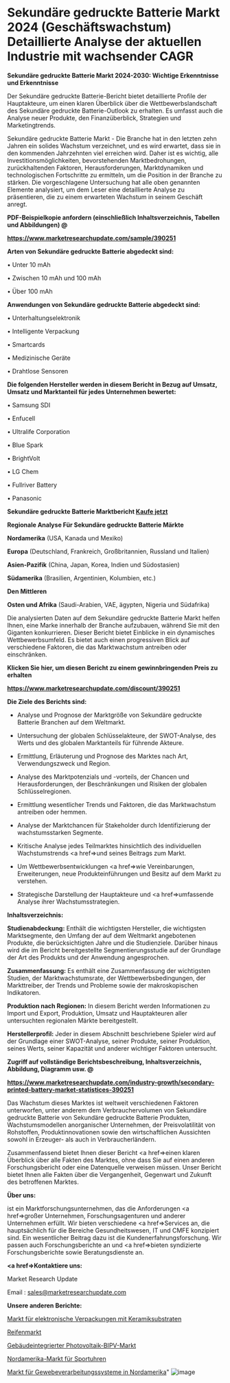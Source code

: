 # Sekundäre gedruckte Batterie Markt 2024 (Geschäftswachstum) Detaillierte Analyse der aktuellen Industrie mit wachsender CAGR

<strong>Sekundäre gedruckte Batterie Markt 2024-2030: Wichtige Erkenntnisse und Erkenntnisse</strong>

Der Sekundäre gedruckte Batterie-Bericht bietet detaillierte Profile der Hauptakteure, um einen klaren Überblick über die Wettbewerbslandschaft des Sekundäre gedruckte Batterie-Outlook zu erhalten. Es umfasst auch die Analyse neuer Produkte, den Finanzüberblick, Strategien und Marketingtrends.

Sekundäre gedruckte Batterie Markt - Die Branche hat in den letzten zehn Jahren ein solides Wachstum verzeichnet, und es wird erwartet, dass sie in den kommenden Jahrzehnten viel erreichen wird. Daher ist es wichtig, alle Investitionsmöglichkeiten, bevorstehenden Marktbedrohungen, zurückhaltenden Faktoren, Herausforderungen, Marktdynamiken und technologischen Fortschritte zu ermitteln, um die Position in der Branche zu stärken. Die vorgeschlagene Untersuchung hat alle oben genannten Elemente analysiert, um dem Leser eine detaillierte Analyse zu präsentieren, die zu einem erwarteten Wachstum in seinem Geschäft anregt.



<strong><b>PDF-Beispielkopie anfordern (einschließlich Inhaltsverzeichnis, Tabellen und Abbildungen) @ </b></strong>

<strong><a href=https://www.marketresearchupdate.com/sample/390251>

<strong>https://www.marketresearchupdate.com/sample/390251</u></a></strong></strong>



<strong>Arten von Sekundäre gedruckte Batterie abgedeckt sind:</strong>

• Unter 10 mAh

• Zwischen 10 mAh und 100 mAh

• Über 100 mAh



<strong>Anwendungen von Sekundäre gedruckte Batterie abgedeckt sind:</strong>

• Unterhaltungselektronik

• Intelligente Verpackung

• Smartcards

• Medizinische Geräte

• Drahtlose Sensoren



<strong>Die folgenden Hersteller werden in diesem Bericht in Bezug auf Umsatz, Umsatz und Marktanteil für jedes Unternehmen bewertet:</strong>

• Samsung SDI

• Enfucell

• Ultralife Corporation

• Blue Spark

• BrightVolt

• LG Chem

• Fullriver Battery

• Panasonic



<strong>Sekundäre gedruckte Batterie Marktbericht <a href=https://www.marketresearchupdate.com/buynow/390251>Kaufe jetzt</a></strong>



<strong>Regionale Analyse Für Sekundäre gedruckte Batterie Märkte</strong>



<strong>Nordamerika</strong> (USA, Kanada und Mexiko)



<strong>Europa</strong> (Deutschland, Frankreich, Großbritannien, Russland und Italien)



<strong>Asien-Pazifik</strong> (China, Japan, Korea, Indien und Südostasien)



<strong>Südamerika</strong> (Brasilien, Argentinien, Kolumbien, etc.)



<strong>Den Mittleren</strong> 

<strong>Osten und Afrika</strong> (Saudi-Arabien, VAE, ägypten, Nigeria und Südafrika)

Die analysierten Daten auf dem Sekundäre gedruckte Batterie Markt helfen Ihnen, eine Marke innerhalb der Branche aufzubauen, während Sie mit den Giganten konkurrieren. Dieser Bericht bietet Einblicke in ein dynamisches Wettbewerbsumfeld. Es bietet auch einen progressiven Blick auf verschiedene Faktoren, die das Marktwachstum antreiben oder einschränken.



<strong>Klicken Sie hier, um diesen Bericht zu einem gewinnbringenden Preis zu erhalten
</strong>

<strong><a href=https://www.marketresearchupdate.com/discount/390251>https://www.marketresearchupdate.com/discount/390251</b></u></strong></a>



<strong>Die Ziele des Berichts sind:</strong>

- Analyse und Prognose der Marktgröße von Sekundäre gedruckte Batterie Branchen auf dem Weltmarkt.

- Untersuchung der globalen Schlüsselakteure, der SWOT-Analyse, des Werts und des globalen Marktanteils für führende Akteure.

- Ermittlung, Erläuterung und Prognose des Marktes nach Art, Verwendungszweck und Region.

- Analyse des Marktpotenzials und -vorteils, der Chancen und Herausforderungen, der Beschränkungen und Risiken der globalen Schlüsselregionen.

- Ermittlung wesentlicher Trends und Faktoren, die das Marktwachstum antreiben oder hemmen.

- Analyse der Marktchancen für Stakeholder durch Identifizierung der wachstumsstarken Segmente.

- Kritische Analyse jedes Teilmarktes hinsichtlich des individuellen Wachstumstrends <a href=>und</a> seines Beitrags zum Markt.

- Um Wettbewerbsentwicklungen <a href=>wie</a> Vereinbarungen, Erweiterungen, neue Produkteinführungen und Besitz auf dem Markt zu verstehen.

- Strategische Darstellung der Hauptakteure und <a href=>umfas</a>sende Analyse ihrer Wachstumsstrategien.



<strong>Inhaltsverzeichnis:</strong>



<strong>Studienabdeckung:</strong> Enthält die wichtigsten Hersteller, die wichtigsten Marktsegmente, den Umfang der auf dem Weltmarkt angebotenen Produkte, die berücksichtigten Jahre und die Studienziele. Darüber hinaus wird die im Bericht bereitgestellte Segmentierungsstudie auf der Grundlage der Art des Produkts und der Anwendung angesprochen.



<strong>Zusammenfassung:</strong> Es enthält eine Zusammenfassung der wichtigsten Studien, der Marktwachstumsrate, der Wettbewerbsbedingungen, der Markttreiber, der Trends und Probleme sowie der makroskopischen Indikatoren.



<strong>Produktion nach Regionen:</strong> In diesem Bericht werden Informationen zu Import und Export, Produktion, Umsatz und Hauptakteuren aller untersuchten regionalen Märkte bereitgestellt.



<strong>Herstellerprofil:</strong> Jeder in diesem Abschnitt beschriebene Spieler wird auf der Grundlage einer SWOT-Analyse, seiner Produkte, seiner Produktion, seines Werts, seiner Kapazität und anderer wichtiger Faktoren untersucht.



<strong><b>Zugriff auf vollständige Berichtsbeschreibung, Inhaltsverzeichnis, Abbildung, Diagramm usw. @ </b></strong>

<strong><a href=https://www.marketresearchupdate.com/industry-growth/secondary-printed-battery-market-statistices-390251>https://www.marketresearchupdate.com/industry-growth/secondary-printed-battery-market-statistices-390251</a></strong>

Das Wachstum dieses Marktes ist weltweit verschiedenen Faktoren unterworfen, unter anderem dem Verbrauchervolumen von Sekundäre gedruckte Batterie von Sekundäre gedruckte Batterie Produkten, Wachstumsmodellen anorganischer Unternehmen, der Preisvolatilität von Rohstoffen, Produktinnovationen sowie den wirtschaftlichen Aussichten sowohl in Erzeuger- als auch in Verbraucherländern.

Zusammenfassend bietet Ihnen dieser Bericht <a href=>einen</a> klaren Überblick über alle Fakten des Marktes, ohne dass Sie auf einen anderen Forschungsbericht oder eine Datenquelle verweisen müssen. Unser Bericht bietet Ihnen alle Fakten über die Vergangenheit, Gegenwart und Zukunft des betroffenen Marktes.



<strong>Über uns:</strong>

 ist ein Marktforschungsunternehmen, das die Anforderungen <a href=>großer</a> Unternehmen, Forschungsagenturen und anderer Unternehmen erfüllt. Wir bieten verschiedene <a href=>Services</a> an, die hauptsächlich für die Bereiche Gesundheitswesen, IT und CMFE konzipiert sind. Ein wesentlicher Beitrag dazu ist die Kundenerfahrungsforschung. Wir passen auch Forschungsberichte an und <a href=>bieten</a> syndizierte Forschungsberichte sowie Beratungsdienste an.



<strong><a href=>Kontaktiere uns:</a></strong>

Market Research Update

Email : sales@marketresearchupdate.com



<strong>Unsere anderen Berichte:</strong>

<a href=https://www.linkedin.com/pulse/ceramic-substrates-electronic-packaging-market>Markt für elektronische Verpackungen mit Keramiksubstraten</a>

<a href=https://www.linkedin.com/pulse/tyre-market-size-emerging-trends-consumption>Reifenmarkt</a>

<a href=https://www.linkedin.com/pulse/building-integrated-photovoltaics-bipv-market-1f>Gebäudeintegrierter Photovoltaik-BIPV-Markt</a>

<a href=https://www.linkedin.com/pulse/north-america-sport-watches-market>Nordamerika-Markt für Sportuhren</a>

<a href=https://www.linkedin.com/pulse/north-america-tissue-processing-systems-market-2023-current>Markt für Gewebeverarbeitungssysteme in Nordamerika</a>"
![image](https://github.com/Gayatrikarjule/Market-Analysis-361/assets/97346546/9fc67c41-8c47-4c61-904f-c993060cd57d)
